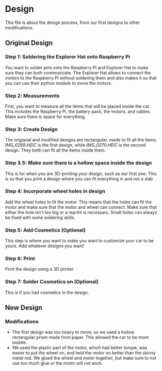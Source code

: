 # Design
This file is about the design process, from our first designs to other modifications.

## Original Design

### Step 1: Soldering the Explorer Hat onto Raspberry Pi
You want to solder pins onto the Raspberry Pi and Explorer Hat to make sure they can both communicate. The Explorer Hat allows to connect the motors to the Raspberry Pi without soldering them and also makes it so that you can use their python module to move the motors.

### Step 2: Measurements
First, you want to measure all the items that will be placed inside the car. This includes the Raspberry Pi, the battery pack, the motors, and cables. Make sure there is space for everything.

### Step 3: Create Design
The origianal and modified designs are rectangular, made to fit all the items. *IMG_0269.HEIC* is the first design, while *IMG_0270.HEIC* is the second design. They both can fit all the items inside them.

### Step 3.5: Make sure there is a hollow space inside the design
This is for when you are 3D-printing your design, such as our first one. This is so that you print a design where you can fit everything in and not a slab

### Step 4: Incorporate wheel holes in design
Add the wheel holes to fit the motor. This means that the holes can fit the motor and make sure that the motor and wheel can connect. Make sure that either the hole isn't too big or a reprint is necessary. Small holes can always be fixed with some soldering skills.

### Step 5: Add Cosmetics (Optional)
This step is where you want to make you want to customize your car to be yours. Add whatever designs you want!

### Step 6: Print
Print the design using a 3D printer.

### Step 7: Solder Cosmetics on (Optional)
This is if you had cosmetics in the design.

## New Design

### Modifications

* The first design was too heavy to move, so we used a hollow rectangular prism made from paper. This allowed the car to be more mobile.
* We used the plastic part of the motor, which had better torque, was easier to put the wheel on, and held the motor on better than the skinny metal rod. We glued the wheel and motor together, but make sure to not use too much glue or the motor will not work.
